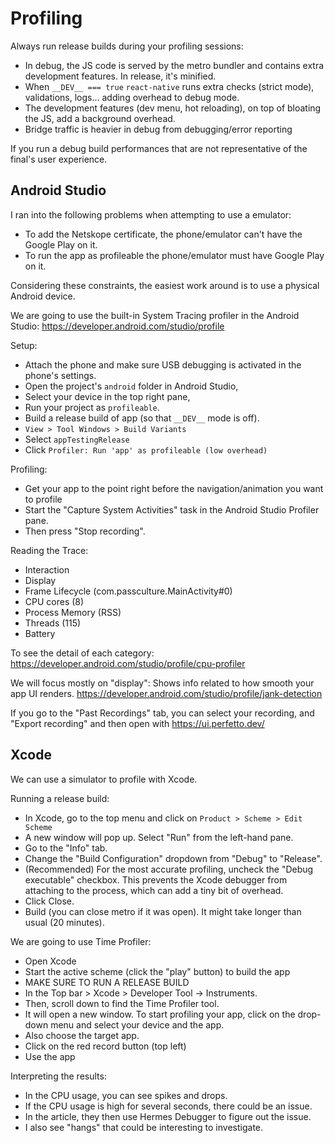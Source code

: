 # Profiling

Always run release builds during your profiling sessions:

- In debug, the JS code is served by the metro bundler and contains extra development features. In release, it's minified.
- When `__DEV__ === true` `react-native` runs extra checks (strict mode), validations, logs... adding overhead to debug mode.
- The development features (dev menu, hot reloading), on top of bloating the JS, add a background overhead.
- Bridge traffic is heavier in debug from debugging/error reporting

If you run a debug build performances that are not representative of the final's user experience.

## Android Studio

I ran into the following problems when attempting to use a emulator:

- To add the Netskope certificate, the phone/emulator can't have the Google Play on it.
- To run the app as profileable the phone/emulator must have Google Play on it.

Considering these constraints, the easiest work around is to use a physical Android device.

We are going to use the built-in System Tracing profiler in the Android Studio:
https://developer.android.com/studio/profile

Setup:

- Attach the phone and make sure USB debugging is activated in the phone's settings.
- Open the project's `android` folder in Android Studio,
- Select your device in the top right pane,
- Run your project as `profileable`.
- Build a release build of app (so that `__DEV__` mode is off).
- `View > Tool Windows > Build Variants`
- Select `appTestingRelease`
- Click `Profiler: Run 'app' as profileable (low overhead)`

Profiling:

- Get your app to the point right before the navigation/animation you want to profile
- Start the "Capture System Activities" task in the Android Studio Profiler pane.
- Then press "Stop recording".

Reading the Trace:

- Interaction
- Display
- Frame Lifecycle (com.passculture.MainActivity#0)
- CPU cores (8)
- Process Memory (RSS)
- Threads (115)
- Battery

To see the detail of each category:
https://developer.android.com/studio/profile/cpu-profiler

We will focus mostly on "display": Shows info related to how smooth your app UI renders.
https://developer.android.com/studio/profile/jank-detection

If you go to the "Past Recordings" tab, you can select your recording, and "Export recording" and then open with https://ui.perfetto.dev/

## Xcode

We can use a simulator to profile with Xcode.

Running a release build:

- In Xcode, go to the top menu and click on `Product > Scheme > Edit Scheme`
- A new window will pop up. Select "Run" from the left-hand pane.
- Go to the "Info" tab.
- Change the "Build Configuration" dropdown from "Debug" to "Release".
- (Recommended) For the most accurate profiling, uncheck the "Debug executable" checkbox. This prevents the Xcode debugger from attaching to the process, which can add a tiny bit of overhead.
- Click Close.
- Build (you can close metro if it was open). It might take longer than usual (20 minutes).

We are going to use Time Profiler:

- Open Xcode
- Start the active scheme (click the "play" button) to build the app
- MAKE SURE TO RUN A RELEASE BUILD
- In the Top bar > Xcode > Developer Tool -> Instruments.
- Then, scroll down to find the Time Profiler tool.
- It will open a new window. To start profiling your app, click on the drop-down menu and select your device and the app.
- Also choose the target app.
- Click on the red record button (top left)
- Use the app

Interpreting the results:

- In the CPU usage, you can see spikes and drops.
- If the CPU usage is high for several seconds, there could be an issue.
- In the article, they then use Hermes Debugger to figure out the issue.
- I also see "hangs" that could be interesting to investigate.
